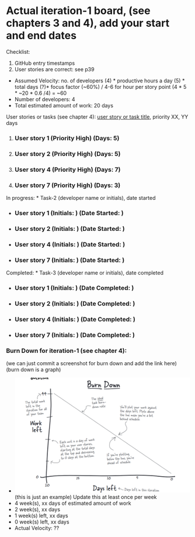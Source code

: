 # Actual iteration-1 board, (see chapters 3 and 4), add your start and end dates 

Checklist: 
1. GitHub entry timestamps
2. User stories are correct: see p39

* Assumed Velocity: no. of developers (4) * productive hours a day (5) * total days (?)* focus factor (~60%) / 4-6 for hour per story point
  (4 * 5 * ~20 * 0.6 /4) = ~60
* Number of developers: 4
* Total estimated amount of work: 20 days

User stories or tasks (see chapter 4): [user story or task title](./user_stories/user_story_01_title.md), priority XX, YY days 
1. ### User story 1 (Priority High) (Days: 5)
2. ### User story 2 (Priority High) (Days: 5)
3. ### User story 4 (Priority High) (Days: 7)
4. ### User story 7 (Priority High) (Days: 3)

In progress: * Task-2 (developer name or initials), date started
* ### User story 1 (Initials: ) (Date Started: )
* ### User story 2 (Initials: ) (Date Started: )
* ### User story 4 (Initials: ) (Date Started: )
* ### User story 7 (Initials: ) (Date Started: )

Completed: * Task-3 (developer name or initials), date completed
* ### User story 1 (Initials: ) (Date Completed: )
* ### User story 2 (Initials: ) (Date Completed: )
* ### User story 4 (Initials: ) (Date Completed: )
* ### User story 7 (Initials: ) (Date Completed: )

### Burn Down for iteration-1 (see chapter 4):
(we can just commit a screenshot for burn down and add the link here) (burn down is a graph)
* ![Example](burn_down_graphs/Burn_Down_Example.png) (this is just an example)
Update this at least once per week
* 4 week(s), xx days of estimated amount of work 
* 2 week(s), xx days
* 1 week(s) left, xx days
* 0 week(s) left, xx days
* Actual Velocity: ?? 